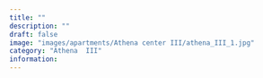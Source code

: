 ```yaml
---
title: ""
description: ""
draft: false
image: "images/apartments/Athena center III/athena_III_1.jpg"
category: "Athena  III"
information:
---
```

